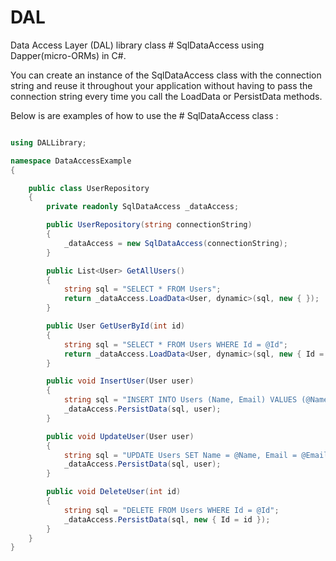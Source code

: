 # DAL
Data Access Layer (DAL) library class # SqlDataAccess using Dapper(micro-ORMs) in C#.

You can create an instance of the SqlDataAccess class with the connection string and reuse it throughout your application without having to pass the connection string every time you call the LoadData or PersistData methods.

Below is are examples of how to use the # SqlDataAccess class :


```C#

using DALLibrary;

namespace DataAccessExample
{

    public class UserRepository
    {
        private readonly SqlDataAccess _dataAccess;

        public UserRepository(string connectionString)
        {
            _dataAccess = new SqlDataAccess(connectionString);
        }

        public List<User> GetAllUsers()
        {
            string sql = "SELECT * FROM Users";
            return _dataAccess.LoadData<User, dynamic>(sql, new { });
        }

        public User GetUserById(int id)
        {
            string sql = "SELECT * FROM Users WHERE Id = @Id";
            return _dataAccess.LoadData<User, dynamic>(sql, new { Id = id }).FirstOrDefault();
        }

        public void InsertUser(User user)
        {
            string sql = "INSERT INTO Users (Name, Email) VALUES (@Name, @Email)";
            _dataAccess.PersistData(sql, user);
        }

        public void UpdateUser(User user)
        {
            string sql = "UPDATE Users SET Name = @Name, Email = @Email WHERE Id = @Id";
            _dataAccess.PersistData(sql, user);
        }

        public void DeleteUser(int id)
        {
            string sql = "DELETE FROM Users WHERE Id = @Id";
            _dataAccess.PersistData(sql, new { Id = id });
        }
    }
}

```

